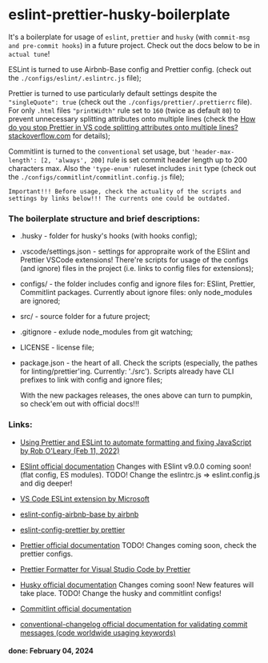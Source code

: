 # eslint-prettier-husky-boilerplate

It's a boilerplate for usage of `eslint`, `prettier` and `husky` (with `commit-msg and pre-commit hooks`) in a future project. Check out the docs below to be in `actual tune`!

ESLint is turned to use Airbnb-Base config and Prettier config. (check out the `./configs/eslint/.eslintrc.js` file);

Prettier is turned to use particularly default settings despite the `"singleQuote": true` (check out the `./configs/prettier/.prettierrc` file). For only `.html` files `"printWidth"` rule set to `160` (twice as default `80`) to prevent unnecessary splitting attributes onto multiple lines (check the [How do you stop Prettier in VS code splitting attributes onto multiple lines? stackoverflow.com](https://stackoverflow.com/questions/56291245/how-do-you-stop-prettier-in-vs-code-splitting-attributes-onto-multiple-lines) for details);

Commitlint is turned to the `conventional` set usage, but `'header-max-length': [2, 'always', 200]` rule is set commit header length up to 200 characters max. Also the `'type-enum'` ruleset includes `init` type (check out the `./configs/commitlint/commitlint.config.js` file);

`Important!!! Before usage, check the actuality of the scripts and settings by links below!!! The currents one could be outdated.`

### The boilerplate structure and brief descriptions:

- .husky - folder for husky's hooks (with hooks config);
- .vscode/settings.json - settings for appropraite work of the ESlint and Prettier VSCode extensions! There're scripts for usage of the configs (and ignore) files in the project (i.e. links to config files for extensions);
- configs/ - the folder includes config and ignore files for: ESlint, Prettier, Commitlint packages. Currently about ignore files: only node_modules are ignored;
- src/ - source folder for a future project;
- .gitignore - exlude node_modules from git watching;
- LICENSE - license file;
- package.json - the heart of all.
  Check the scripts (especially, the pathes for linting/prettier'ing. Currently: './src'). Scripts already have CLI prefixes to link with config and ignore files;

  With the new packages releases, the ones above can turn to pumpkin, so check'em out with official docs!!!

### Links:

- [Using Prettier and ESLint to automate formatting and fixing JavaScript by Rob O'Leary (Feb 11, 2022)](https://blog.logrocket.com/using-prettier-eslint-automate-formatting-fixing-javascript/)

- [ESlint official documentation](https://eslint.org/docs/latest/) Changes with ESlint v9.0.0 coming soon! (flat config, ES modules). TODO! Change the eslintrc.js => eslint.config.js and dig deeper!
- [VS Code ESLint extension by Microsoft](https://marketplace.visualstudio.com/items?itemName=dbaeumer.vscode-eslint)
- [eslint-config-airbnb-base by airbnb](https://github.com/airbnb/javascript/tree/master/packages/eslint-config-airbnb-base)
- [eslint-config-prettier by prettier](https://github.com/prettier/eslint-config-prettier)

- [Prettier official documentation](https://prettier.io/docs/en/) TODO! Changes coming soon, check the prettier configs.
- [Prettier Formatter for Visual Studio Code by Prettier](https://marketplace.visualstudio.com/items?itemName=esbenp.prettier-vscode)

- [Husky official documentation](https://typicode.github.io/husky/) Changes coming soon! New features will take place. TODO! Change the husky and commitlint configs!

- [Commitlint official documentation](https://commitlint.js.org/#/)

- [conventional-changelog official documentation for validating commit messages (code worldwide usaging keywords)](/https://github.com/conventional-changelog/commitlint)

#### done: February 04, 2024
